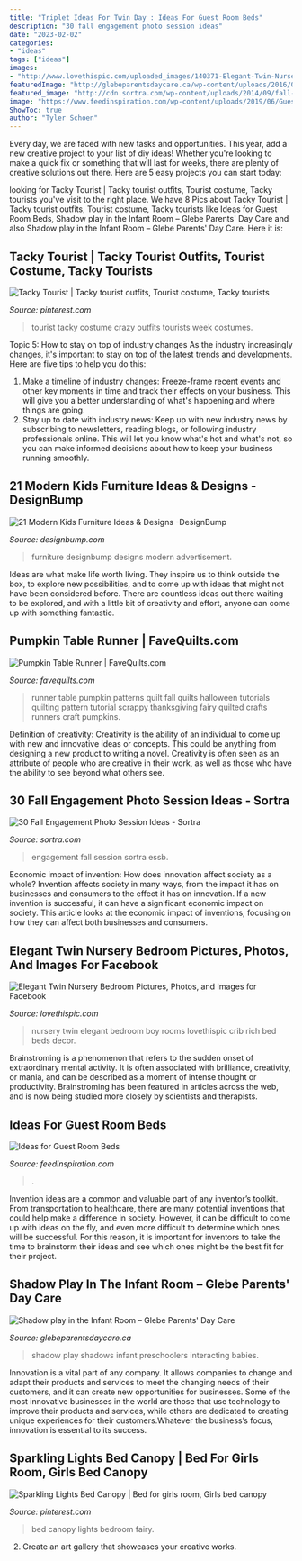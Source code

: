 ```yaml
---
title: "Triplet Ideas For Twin Day : Ideas For Guest Room Beds"
description: "30 fall engagement photo session ideas"
date: "2023-02-02"
categories:
- "ideas"
tags: ["ideas"]
images:
- "http://www.lovethispic.com/uploaded_images/140371-Elegant-Twin-Nursery-Bedroom.jpg"
featuredImage: "http://glebeparentsdaycare.ca/wp-content/uploads/2016/04/shadows_03.jpg"
featured_image: "http://cdn.sortra.com/wp-content/uploads/2014/09/fall-engagement-photo-ideas27.jpg"
image: "https://www.feedinspiration.com/wp-content/uploads/2019/06/Guest-Room-Beds.jpg"
ShowToc: true
author: "Tyler Schoen"
---
```



Every day, we are faced with new tasks and opportunities. This year, add a new creative project to your list of diy ideas! Whether you're looking to make a quick fix or something that will last for weeks, there are plenty of creative solutions out there. Here are 5 easy projects you can start today: 

	

		
looking for Tacky Tourist | Tacky tourist outfits, Tourist costume, Tacky tourists you've visit to the right place. We have 8 Pics about Tacky Tourist | Tacky tourist outfits, Tourist costume, Tacky tourists like Ideas for Guest Room Beds, Shadow play in the Infant Room – Glebe Parents&#039; Day Care and also Shadow play in the Infant Room – Glebe Parents&#039; Day Care. Here it is:
		
    
## Tacky Tourist | Tacky Tourist Outfits, Tourist Costume, Tacky Tourists

<img loading=lazy src="https://i.pinimg.com/736x/3a/93/37/3a93376cc25e6bc59c3582ede25c62b9.jpg" onerror="this.onerror=null;this.src='https://tse2.mm.bing.net/th?id=OIP.wWJoobPaVdV4FjRvpQaplgHaJ3&amp;pid=15.1';" alt="Tacky Tourist | Tacky tourist outfits, Tourist costume, Tacky tourists">

_Source: pinterest.com_

>tourist tacky costume crazy outfits tourists week costumes. 

	

Topic 5: How to stay on top of industry changes
As the industry increasingly changes, it's important to stay on top of the latest trends and developments. Here are five tips to help you do this:
1. Make a timeline of industry changes: Freeze-frame recent events and other key moments in time and track their effects on your business. This will give you a better understanding of what's happening and where things are going.
2. Stay up to date with industry news: Keep up with new industry news by subscribing to newsletters, reading blogs, or following industry professionals online. This will let you know what's hot and what's not, so you can make informed decisions about how to keep your business running smoothly.

    
## 21 Modern Kids Furniture Ideas &amp; Designs -DesignBump

<img loading=lazy src="https://designbump.com/wp-content/uploads/2015/08/kids-furniture-1.jpg" onerror="this.onerror=null;this.src='https://tse1.mm.bing.net/th?id=OIP.jHv0X-MOJR1sEYLMAqklsgHaDZ&amp;pid=15.1';" alt="21 Modern Kids Furniture Ideas &amp; Designs -DesignBump">

_Source: designbump.com_

>furniture designbump designs modern advertisement. 

	

Ideas are what make life worth living. They inspire us to think outside the box, to explore new possibilities, and to come up with ideas that might not have been considered before. There are countless ideas out there waiting to be explored, and with a little bit of creativity and effort, anyone can come up with something fantastic.

    
## Pumpkin Table Runner | FaveQuilts.com

<img loading=lazy src="https://irepo.primecp.com/2015/07/229610/Pumpkin-Table-Runner_Large600_ID-1105676.jpg?v=1105676" onerror="this.onerror=null;this.src='https://tse4.mm.bing.net/th?id=OIP.5H5XHBSCmoNsHexpHifilwHaJ6&amp;pid=15.1';" alt="Pumpkin Table Runner | FaveQuilts.com">

_Source: favequilts.com_

>runner table pumpkin patterns quilt fall quilts halloween tutorials quilting pattern tutorial scrappy thanksgiving fairy quilted crafts runners craft pumpkins. 

	

Definition of creativity:
Creativity is the ability of an individual to come up with new and innovative ideas or concepts. This could be anything from designing a new product to writing a novel. Creativity is often seen as an attribute of people who are creative in their work, as well as those who have the ability to see beyond what others see.

    
## 30 Fall Engagement Photo Session Ideas - Sortra

<img loading=lazy src="http://cdn.sortra.com/wp-content/uploads/2014/09/fall-engagement-photo-ideas27.jpg" onerror="this.onerror=null;this.src='https://tse3.mm.bing.net/th?id=OIP.Xxujw3jTs1HSCu72j0BckwHaLL&amp;pid=15.1';" alt="30 Fall Engagement Photo Session Ideas - Sortra">

_Source: sortra.com_

>engagement fall session sortra essb. 

	

Economic impact of invention: How does innovation affect society as a whole?
Invention affects society in many ways, from the impact it has on businesses and consumers to the effect it has on innovation. If a new invention is successful, it can have a significant economic impact on society. This article looks at the economic impact of inventions, focusing on how they can affect both businesses and consumers.

    
## Elegant Twin Nursery Bedroom Pictures, Photos, And Images For Facebook

<img loading=lazy src="http://www.lovethispic.com/uploaded_images/140371-Elegant-Twin-Nursery-Bedroom.jpg" onerror="this.onerror=null;this.src='https://tse4.mm.bing.net/th?id=OIP.9g9i2FiXbUxHoAI9LqV-CAHaKN&amp;pid=15.1';" alt="Elegant Twin Nursery Bedroom Pictures, Photos, and Images for Facebook">

_Source: lovethispic.com_

>nursery twin elegant bedroom boy rooms lovethispic crib rich bed beds decor. 

	

Brainstroming is a phenomenon that refers to the sudden onset of extraordinary mental activity. It is often associated with brilliance, creativity, or mania, and can be described as a moment of intense thought or productivity. Brainstroming has been featured in articles across the web, and is now being studied more closely by scientists and therapists.

    
## Ideas For Guest Room Beds

<img loading=lazy src="https://www.feedinspiration.com/wp-content/uploads/2019/06/Guest-Room-Beds.jpg" onerror="this.onerror=null;this.src='https://tse2.mm.bing.net/th?id=OIP.yrAkjvkPI0Nl9VLQTfo4AgHaEK&amp;pid=15.1';" alt="Ideas for Guest Room Beds">

_Source: feedinspiration.com_

>. 

	

Invention ideas are a common and valuable part of any inventor’s toolkit. From transportation to healthcare, there are many potential inventions that could help make a difference in society. However, it can be difficult to come up with ideas on the fly, and even more difficult to determine which ones will be successful. For this reason, it is important for inventors to take the time to brainstorm their ideas and see which ones might be the best fit for their project.

    
## Shadow Play In The Infant Room – Glebe Parents&#039; Day Care

<img loading=lazy src="http://glebeparentsdaycare.ca/wp-content/uploads/2016/04/shadows_03.jpg" onerror="this.onerror=null;this.src='https://tse2.mm.bing.net/th?id=OIP.0uH8vH1glRWQZ2DzYXayCAHaLF&amp;pid=15.1';" alt="Shadow play in the Infant Room – Glebe Parents&#039; Day Care">

_Source: glebeparentsdaycare.ca_

>shadow play shadows infant preschoolers interacting babies. 

	

Innovation is a vital part of any company. It allows companies to change and adapt their products and services to meet the changing needs of their customers, and it can create new opportunities for businesses. Some of the most innovative businesses in the world are those that use technology to improve their products and services, while others are dedicated to creating unique experiences for their customers.Whatever the business’s focus, innovation is essential to its success.

    
## Sparkling Lights Bed Canopy | Bed For Girls Room, Girls Bed Canopy

<img loading=lazy src="https://i.pinimg.com/736x/49/a4/f1/49a4f16c4310db15dd51de7b7c1ef505.jpg" onerror="this.onerror=null;this.src='https://tse3.mm.bing.net/th?id=OIP.dwYbHDSOIFD6Em2cD8QrpAHaIJ&amp;pid=15.1';" alt="Sparkling Lights Bed Canopy | Bed for girls room, Girls bed canopy">

_Source: pinterest.com_

>bed canopy lights bedroom fairy. 

	

2. Create an art gallery that showcases your creative works.

